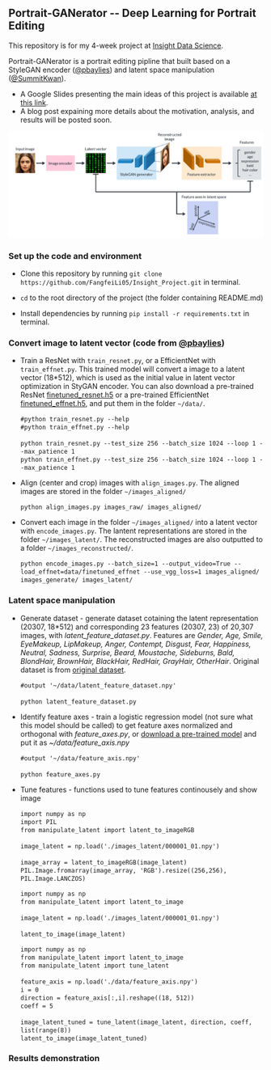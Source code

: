 ## Portrait-GANerator -- Deep Learning for Portrait Editing

This repository is for my 4-week project at [Insight Data Science](https://www.insightdatascience.com).

Portrait-GANerator is a portrait editing pipline that built based on a StyleGAN encoder ([@pbaylies](https://github.com/pbaylies/stylegan-encoder)) and latent space manipulation ([@SummitKwan](https://github.com/SummitKwan/transparent_latent_gan)).

* A Google Slides presenting the main ideas of this project is available [at this link](https://docs.google.com/presentation/d/1A2kYn3ROiRvGmY4l9Wl4ahF8fPFGcvkpsWgNYpymV4Y/edit#slide=id.g649c22c645_1_444).
* A blog post expaining more details about the motivation, analysis, and results will be posted soon.

<!-- An GUI demo will be demonstrated [at this link]() in Kaggle. -->  


![Alt text](./figures_readme/ganerator_pipline.png)


<!-- All the following in root directory -->

<!-- Tested on Nvidia K80 GPU with CUDA 9.0, with Anaconda Python 3.6
p2.xlarge: Ubuntu 16.04+k 80 GPU
NVIDIA K80 GPU -->


### Set up the code and environment
* Clone this repository by running `git clone https://github.com/FangfeiLi05/Insight_Project.git` in terminal.

* `cd` to the root directory of the project (the folder containing README.md)

* Install dependencies by running `pip install -r requirements.txt` in terminal.



### Convert image to latent vector (code from [@pbaylies](https://github.com/pbaylies/stylegan-encoder))
* Train a ResNet with `train_resnet.py`, or a EfficientNet with `train_effnet.py`. This trained model will convert a image to a latent vector (18*512), which is used as the initial value in latent vector optimization in StyGAN encoder. You can also download a pre-trained ResNet [finetuned_resnet.h5](https://drive.google.com/open?id=12nM4KU7IBXGV5b5j1QV9f_3XQ2WmI8El) or a pre-trained EfficientNet [finetuned_effnet.h5](https://drive.google.com/open?id=12zWrGc3W0YuPANn3Rnl3OrNPskBO69fz), and put them in the folder `~/data/`.
  ```
  #python train_resnet.py --help
  #python train_effnet.py --help
      
  python train_resnet.py --test_size 256 --batch_size 1024 --loop 1 --max_patience 1
  python train_effnet.py --test_size 256 --batch_size 1024 --loop 1 --max_patience 1
  ``` 


* Align (center and crop) images with `align_images.py`. The aligned images are stored in the folder `~/images_aligned/`
  ```
  python align_images.py images_raw/ images_aligned/
  ```


* Convert each image in the folder `~/images_aligned/` into a latent vector with `encode_images.py`. The lantent representations are stored in the folder `~/images_latent/`. The reconstructed images are also outputted to a folder `~/images_reconstructed/`.
  ```
  python encode_images.py --batch_size=1 --output_video=True --load_effnet=data/finetuned_effnet --use_vgg_loss=1 images_aligned/ images_generate/ images_latent/
  ```


### Latent space manipulation
* Generate dataset - generate dataset cotaining the latent representation (20307, 18*512) and corresponding 23 features (20307, 23) of 20,307 images, with *latent_feature_dataset.py*. Features are *Gender, Age, Smile, EyeMakeup, LipMakeup, Anger, Contempt, Disgust, Fear, Happiness, Neutral, Sadness, Surprise, Beard, Moustache, Sideburns, Bald, BlondHair, BrownHair, BlackHair, RedHair, GrayHair, OtherHair*. Original dataset is from [original dataset](https://drive.google.com/uc?id=1xMM3AFq0r014IIhBLiMCjKJJvbhLUQ9t). 
  ```
  #output '~/data/latent_feature_dataset.npy'
  
  python latent_feature_dataset.py
  ```


* Identify feature axes - train a logistic regression model (not sure what this model should be called) to get feature axes normalized and orthogonal with *feature_axes.py*, or [download a pre-trained model](https://drive.google.com/open?id=1G_a48GFl9SPgXKui5Z2aY-aH5gUi6sR2) and put it as *~/data/feature_axis.npy*
  ```
  #output '~/data/feature_axis.npy'
  
  python feature_axes.py
  ```

* Tune features - functions used to tune features continousely and show image
  ```
  import numpy as np
  import PIL
  from manipulate_latent import latent_to_imageRGB
  
  image_latent = np.load('./images_latent/000001_01.npy')
  
  image_array = latent_to_imageRGB(image_latent)
  PIL.Image.fromarray(image_array, 'RGB').resize((256,256), PIL.Image.LANCZOS)
  ```

  ```
  import numpy as np
  from manipulate_latent import latent_to_image
  
  image_latent = np.load('./images_latent/000001_01.npy')
  
  latent_to_image(image_latent)
  ```
  
  ```
  import numpy as np
  from manipulate_latent import latent_to_image
  from manipulate_latent import tune_latent
  
  feature_axis = np.load('./data/feature_axis.npy')
  i = 0
  direction = feature_axis[:,i].reshape((18, 512))
  coeff = 5
  
  image_latent_tuned = tune_latent(image_latent, direction, coeff, list(range(8))
  latent_to_image(image_latent_tuned)
  ```


### Results demonstration


